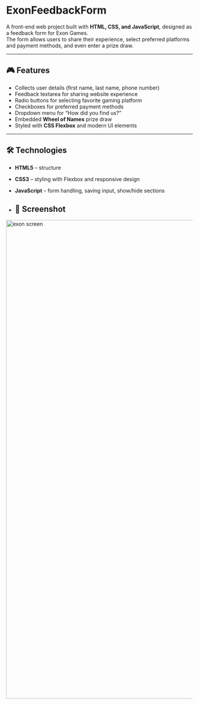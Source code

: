 # ExonFeedbackForm

A front-end web project built with **HTML, CSS, and JavaScript**, designed as a feedback form for Exon Games.  
The form allows users to share their experience, select preferred platforms and payment methods, and even enter a prize draw.

---

## 🎮 Features
- Collects user details (first name, last name, phone number)
- Feedback textarea for sharing website experience
- Radio buttons for selecting favorite gaming platform
- Checkboxes for preferred payment methods
- Dropdown menu for “How did you find us?”
- Embedded **Wheel of Names** prize draw
- Styled with **CSS Flexbox** and modern UI elements

---

## 🛠️ Technologies
- **HTML5** – structure
- **CSS3** – styling with Flexbox and responsive design
- **JavaScript** – form handling, saving input, show/hide sections

- ## 📸 Screenshot
<img width="1256" height="1294" alt="exon screen" src="https://github.com/user-attachments/assets/41bee480-4331-4d97-bbb5-501956cc0b0a" />

